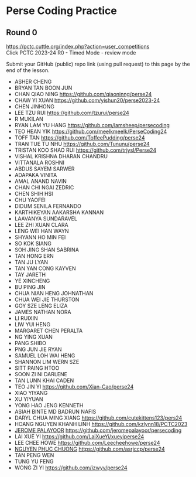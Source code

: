 # Perse Coding Practice 

## Round 0
https://pctc.cuttle.org/index.php?action=user_competitions   
Click PCTC 2023-24 R0 - Timed Mode - review mode

Submit your GitHub (public) repo link (using pull request) to this page by the end of the lesson.
- ASHER CHENG 
- BRYAN TAN BOON JUN
- CHAN QIAO NING https://github.com/qiaoninng/perse24
- CHAW YI XUAN https://github.com/yishun20/perse2023-24
- CHEN JINHONG
- LEE TZU RUI https://github.com/tzurui/perse24
- R MUKILAN
- RYAN LAM YU HANG https://github.com/lamsheep/persecoding
- TEO HEAN YIK https://github.com/meelkmeelk/PerseCoding24
- TOFF TAN https://github.com/ToffeePudding/perse24
- TRAN TUE TU NHU https://github.com/Tununu/perse24
- TRISTAN KOO SHAO RUI https://github.com/trjysl/Perse24
- VISHAL KRISHNA DHARAN CHANDRU
- VITTANALA ROSHNI
- ABDUS SAYEM SARWER
- ADAPAKA VINITA
- AMAL ANAND NAVIN
- CHAN CHI NGAI ZEDRIC
- CHEN SHIH HSI
- CHU YAOFEI
- DIDUM SENILA FERNANDO
- KARTHIKEYAN AAKARSHA KANNAN
- LAAVANYA SUNDARAVEL
- LEE ZHI XUAN CLARA
- LENG WEI HAN WAYN
- SHYANN HO MIN FEI
- SO KOK SIANG
- SOH JING SHAN SABRINA
- TAN HONG ERN
- TAN JU LYAN
- TAN YAN CONG KAYVEN
- TAY JARETH
- YE XINCHENG
- BU PING JIN
- CHUA NIAN HENG JOHNATHAN
- CHUA WEI JIE THURSTON
- GOY SZE LENG ELIZA
- JAMES NATHAN NORA
- LI RUIXIN
- LIW YUI HENG
- MARGARET CHEN PERALTA
- NG YING XUAN
- PANG SHIBO
- PNG JUN JIE RYAN
- SAMUEL LOH WAI HENG
- SHANNON LIM WERN SZE
- SITT PAING HTOO
- SOON ZI NI DARLENE
- TAN LUNN KHAI CADEN
- TEO JIN YI https://github.com/Xian-Cao/perse24
- XIAO YIYANG
- XU YIYUAN
- YONG HAO JENG KENNETH
- ASIAH BINTE MD BADRUN NAFIS
- DARYL CHUA MING XIANG https://github.com/cutekittens123/pers24
- HOANG NGUYEN KHANH LINH https://github.com/kzlynn18/PCTC2023
- [JEROME PALAYOOR](https://github.com/jeromepalayoor/persecoding) https://github.com/jeromepalayoor/persecoding
- LAI XUE YI https://github.com/LaiXueYi/xueyiperse24
- LEE CHEE HOWE https://github.com/Leecheehowe/perse24
- [NGUYEN PHUC CHUONG](https://github.com/asrjccp/perse24) https://github.com/asrjccp/perse24
- TAN PENG WEN
- TUNG YU FENG
- WONG ZI YI https://github.com/izwyv/perse24
